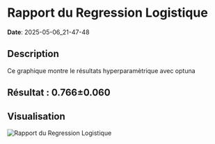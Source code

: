 # Rapport du Regression Logistique
**Date**: 2025-05-06_21-47-48

## Description
Ce graphique montre le résultats hyperparamètrique avec optuna
 ## Résultat : 0.766±0.060

## Visualisation
![Rapport du Regression Logistique](../static/images/rapport_du_regression_logistique_plot.png)
